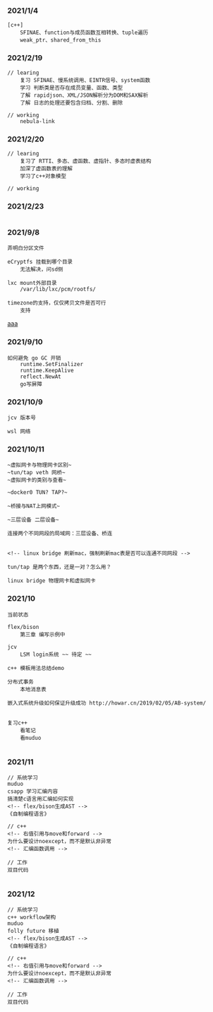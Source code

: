 ### 2021/1/4
```
[c++]
    SFINAE、function与成员函数互相转换、tuple遍历
    weak_ptr、shared_from_this
```

### 2021/2/19
```
// learing
    复习 SFINAE、慢系统调用、EINTR信号、system函数
    学习 判断类是否存在成员变量、函数、类型
    了解 rapidjson、XML/JSON解析分为DOM和SAX解析
    了解 日志的处理还要包含归档、分割、删除

// working
    nebula-link
```

### 2021/2/20
```
// learing
    复习了 RTTI、多态、虚函数、虚指针、多态时虚表结构
    加深了虚函数表的理解
    学习了c++对象模型

// working

```

### 2021/2/23
```

```

### 2021/9/8
```
弄明白分区文件

eCryptfs 挂载到哪个目录
    无法解决，问sd侧

lxc mount外部目录
    /var/lib/lxc/pcm/rootfs/

timezone的支持，仅仅拷贝文件是否可行
    支持

```

[aaa](https://baidu.com)

### 2021/9/10
```
如何避免 go GC 开销
    runtime.SetFinalizer
    runtime.KeepAlive
    reflect.NewAt
    go写屏障

```

### 2021/10/9
```
jcv 版本号

wsl 网络
```

### 2021/10/11
```
~虚拟网卡与物理网卡区别~
~tun/tap veth 网桥~
~虚拟网卡的类别与查看~

~docker0 TUN? TAP?~

~桥接与NAT上网模式~

~三层设备 二层设备~

连接两个不同网段的局域网：三层设备、桥连


<!-- linux bridge 刷新mac，强制刷新mac表是否可以连通不同网段 -->

tun/tap 是两个东西，还是一对？怎么用？

linux bridge 物理网卡和虚拟网卡

```

### 2021/10
```
当前状态

flex/bison
    第三章 编写示例中

jcv
    LSM login系统 ~~ 待定 ~~

c++ 模板用法总结demo

分布式事务
    本地消息表

嵌入式系统升级如何保证升级成功 http://howar.cn/2019/02/05/AB-system/


复习c++
    看笔记
    看muduo


```

### 2021/11
```
// 系统学习
muduo
csapp 学习汇编内容
搞清楚c语言用汇编如何实现
<!-- flex/bison生成AST -->
《自制编程语言》

// c++
<!-- 右值引用与move和forward -->
为什么要设计noexcept，而不是默认非异常
<!-- 汇编函数调用 -->

// 工作
双目代码


```

### 2021/12
```
// 系统学习
c++ workflow架构
muduo
folly future 移植
<!-- flex/bison生成AST -->
《自制编程语言》

// c++
<!-- 右值引用与move和forward -->
为什么要设计noexcept，而不是默认非异常
<!-- 汇编函数调用 -->

// 工作
双目代码

```